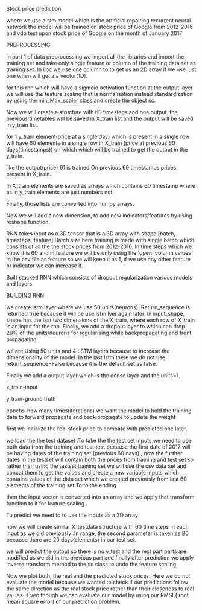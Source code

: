 Stock price prediction

where we use a stm model which is the artificial repairing recurrent neural network the model will be trained on stock price of Google from 2012-2016 and vdp test upon stock price of Google on the month of January 2017

PREPROCESSING

 in part 1 of data preprocessing we import all the libraries and import the training set and take only single feature or column of the training data set as training set.  In iloc we use one column to to get us an 2D array if we use just one when will get a a vector(1D).

for this rnn which will have a sigmoid activation function at the output layer we will use the feature scaling that is normalisation instead  standardization by using the min_Max_scaler class and create the object sc.

Now we will create a structure with 60 timesteps and one output. the previous timetables will be saved in X_train list and the output will be saved in y_train list.

for 1 y_train element(price at a single day) which is present in a single row will have 60 elements in a single row in X_train (price at previous 60 days(timestamps))  on which which will be trained to get the output in the y_train.

like the output(price) 61 is trained On previous 60 timestamps prices  present in X_train.

In X_train  elements are saved as arrays which contains 60 timestamp where as in y_train elements are just numbers not

Finally, those lists are converted into numpy arrays.



Now we will add a new dimension, to add new indicators/features by using reshape function.

RNN takes input as a 3D tensor that is a 3D array with shape [batch, timesteps, feature].Batch size  here training is made with single batch which consists of all the the stock prices from 2012-2016. In time steps which we know it is 60 and in feature we will be only using the 'open' column values in the csv file as feature so we will keep it as 1, if we use any other feature or indicator we can increase it.

Built stacked RNN which consists of dropout regularization various models and layers

BUILDING RNN

we create lstm layer where we use 50 units(neurons). Return_sequence is returned true because it will be use lstm lyer again later. In input_shape, shape has the last two dimensions of the X_train, where each row of X_train is an input for the rnn. Finally, we add a dropout layer to which can drop 20% of the units/neurons for regularising while backpropagating and front propagating.

we are Using 50 units and 4 LSTM layers because to increase the dimensionality of the model.  In the last lstm there we do not use return_sequence=False because it is the default set as false.

Finally we add a output layer which is the dense layer and the units=1. 



x_train-input

y_train-ground truth

epochs-how many times(iterations) we want the model to hold the training data to forward propagate and back propagate to update the weight

first we initialize the real stock price to compare with predicted one later.

we load the the test dataset .To take the the test set inputs we need to use both data from the training and test test because the first date of 2017 will be having dates of the training set (previous 60 days) , now the further dates in the testset  will contain both the prices from training and test set so rather than using the testset  training set we will use the csv data set and concat them to get the values and create a new variable inputs which contains values of the data set which we created previously from last 60 elements of the training set To to the ending

then the input vector is converted into an array and we apply that transform function to it for feature scaling.

Tu predict we need to to use the inputs as a 3D array


now we will create similar X_testdata structure with 60 time steps in each input as we did previously .In range, the second parameter is taken as 80 because there are 20 days(elements) in our test set. 

we will predict the output so there is no y_test and the rest part parts are modified as we did in the previous part and finally  after prediction we apply inverse transform method to the sc class to undo the feature scaling.

Now we plot both, the real and the predicted stock prices.  Here we do not evaluate the model because we wanted to check if our predictions follow the same direction as the real stock price rather than their closeness to real values . Even though we can evaluate our model by using our RMSE( root mean square error) of our prediction problem.
